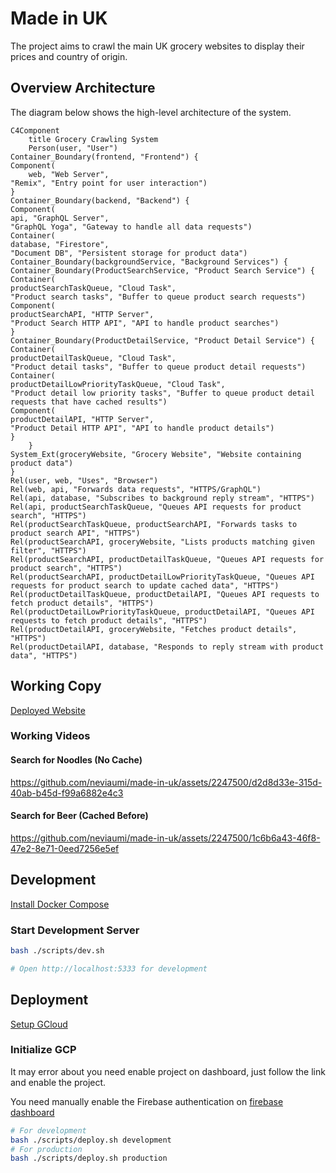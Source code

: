 # Made in UK

The project aims to crawl the main UK grocery websites to display their prices and country of origin.

## Overview Architecture

The diagram below shows the high-level architecture of the system.

```mermaid
C4Component
    title Grocery Crawling System
    Person(user, "User")
Container_Boundary(frontend, "Frontend") {
Component(
    web, "Web Server",
"Remix", "Entry point for user interaction")
}
Container_Boundary(backend, "Backend") {
Component(
api, "GraphQL Server",
"GraphQL Yoga", "Gateway to handle all data requests")
Container(
database, "Firestore",
"Document DB", "Persistent storage for product data")
Container_Boundary(backgroundService, "Background Services") {
Container_Boundary(ProductSearchService, "Product Search Service") {
Container(
productSearchTaskQueue, "Cloud Task",
"Product search tasks", "Buffer to queue product search requests")
Component(
productSearchAPI, "HTTP Server",
"Product Search HTTP API", "API to handle product searches")
}
Container_Boundary(ProductDetailService, "Product Detail Service") {
Container(
productDetailTaskQueue, "Cloud Task",
"Product detail tasks", "Buffer to queue product detail requests")
Container(
productDetailLowPriorityTaskQueue, "Cloud Task",
"Product detail low priority tasks", "Buffer to queue product detail requests that have cached results")
Component(
productDetailAPI, "HTTP Server",
"Product Detail HTTP API", "API to handle product details")
}
    }
System_Ext(groceryWebsite, "Grocery Website", "Website containing product data")
}
Rel(user, web, "Uses", "Browser")
Rel(web, api, "Forwards data requests", "HTTPS/GraphQL")
Rel(api, database, "Subscribes to background reply stream", "HTTPS")
Rel(api, productSearchTaskQueue, "Queues API requests for product search", "HTTPS")
Rel(productSearchTaskQueue, productSearchAPI, "Forwards tasks to product search API", "HTTPS")
Rel(productSearchAPI, groceryWebsite, "Lists products matching given filter", "HTTPS")
Rel(productSearchAPI, productDetailTaskQueue, "Queues API requests for product search", "HTTPS")
Rel(productSearchAPI, productDetailLowPriorityTaskQueue, "Queues API requests for product search to update cached data", "HTTPS")
Rel(productDetailTaskQueue, productDetailAPI, "Queues API requests to fetch product details", "HTTPS")
Rel(productDetailLowPriorityTaskQueue, productDetailAPI, "Queues API requests to fetch product details", "HTTPS")
Rel(productDetailAPI, groceryWebsite, "Fetches product details", "HTTPS")
Rel(productDetailAPI, database, "Responds to reply stream with product data", "HTTPS")
```

## Working Copy

[Deployed Website](https://made-in-uk-development-web-e955251-dxbhtl4gza-nw.a.run.app/)

### Working Videos

#### Search for Noodles (No Cache)

<https://github.com/neviaumi/made-in-uk/assets/2247500/d2d8d33e-315d-40ab-b45d-f99a6882e4c3>

#### Search for Beer (Cached Before)

<https://github.com/neviaumi/made-in-uk/assets/2247500/1c6b6a43-46f8-47e2-8e71-0eed7256e5ef>

## Development

[Install Docker Compose](https://docs.docker.com/compose/install/)

### Start Development Server

```sh
bash ./scripts/dev.sh

# Open http://localhost:5333 for development
```

## Deployment

[Setup GCloud](https://cloud.google.com/sdk/docs/authorizing)

### Initialize GCP

It may error about you need enable project on dashboard, just follow the link and enable the project.

You need manually enable the Firebase authentication on [firebase dashboard](https://console.firebase.google.com/)

```sh
# For development
bash ./scripts/deploy.sh development
# For production
bash ./scripts/deploy.sh production
```
